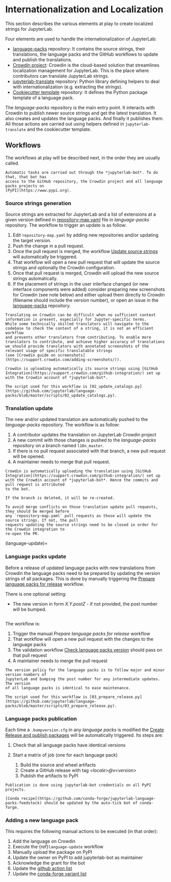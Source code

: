 # Internationalization and Localization

This section describes the various elements at play to create localized strings for
JupyterLab.

Four elements are used to handle the internationalization of JupyterLab:

- [language-packs](https://github.com/jupyterlab/language-packs) repository: It contains
  the source strings, their translations, the language packs and the GitHub workflows to
  update and publish the translations.
- [Crowdin project](https://crowdin.com/project/jupyterlab): Crowdin is the cloud-based solution
  that streamlines localization management for JupyterLab. This is the place where contributors
  can translate JupyterLab strings.
- [jupyterlab-translate](https://github.com/jupyterlab/jupyterlab-translate) repository: Python
  library defining helpers to deal with internationalization (e.g. extracting the strings).
- [Cookiecutter template](https://github.com/jupyterlab/language-pack-cookiecutter) repository: It
  defines the Python package template of a language pack.

The _language-packs_ repository is the main entry point. It interacts with Crowdin to publish
newer source strings and get the latest translation. It also creates and updates the language packs.
And finally it publishes them. All those actions are carried out using helpers defined in
`jupyterlab-translate` and the cookiecutter template.

## Workflows

The workflows at play will be described next, in the order they are usually called.

```{note}
Automatic tasks are carried out through the *jupyterlab-bot*. To do that, that bot has
access to the GitHub repository, the Crowdin project and all language packs projects on
[PyPI](https://www.pypi.org).
```

### Source strings generation

Source strings are extracted for JupyterLab and a list of extensions at a given version defined
in [repository-map.yaml](https://github.com/jupyterlab/language-packs/blob/master/repository-map.yml)
file in _language-packs_ repository. The workflow to trigger an update is as follow:

1. Edit `repository-map.yaml` by adding new repositories and/or updating the target version.
2. Push the change in a pull request.
3. Once the pull request is merged, the workflow [Update source strings](https://github.com/jupyterlab/language-packs/blob/master/.github/workflows/update_pot.yml) will automatically be triggered.
4. That workflow will open a new pull request that will update the source strings and optionally the Crowdin configuration.
5. Once that pull request is merged, Crowdin will upload the new source strings automatically.
6. If the placement of strings in the user interface changed (or new interface components were added) consider preparing new screenshots for Crowdin (see note below) and either
   upload them directly to Crowdin (filename should include the version number), or open an issue in the [language-packs](https://github.com/jupyterlab/language-packs) repository.

```{note}
Translating on Crowdin can be difficult when no sufficient context information is present, especially for Jupyter-specific terms.
While some technically skilled translators will navigate to the codebase to check the context of a string, it is not an efficient workflow
and prevents other translators from contributing. To enable more translators to contribute, and achieve higher accuracy of translations
we should provide translators with annotated screenshots of the relevant usage of specific translatable strings
(see [Crowdin guide on screenshots](https://support.crowdin.com/adding-screenshots/)).
```

```{note}
Crowdin is uploading automatically its source strings using [GitHub Integration](https://support.crowdin.com/github-integration/) set up
with the Crowdin account of *jupyterlab-bot*.

The script used for this workflow is [02_update_catalogs.py](https://github.com/jupyterlab/language-packs/blob/master/scripts/02_update_catalogs.py).
```

### Translation update

The new and/or updated translation are automatically pushed to the _language-packs_ repository.
The workflow is as follow:

1. A contributor updates the translation on JupyterLab Crowdin project
2. A new commit with those changes is pushed to the _language-packs_ repository on a branch named
   `l10n_master`.
3. If there is no pull request associated with that branch, a new pull request will be opened.
4. A maintainer needs to merge that pull request.

```{note}
Crowdin is automatically uploading the translation using [GitHub Integration](https://support.crowdin.com/github-integration/) set up
with the Crowdin account of *jupyterlab-bot*. Hence the commits and pull request is attributed
to the bot.

If the branch is deleted, it will be re-created.
```

```{warning}
To avoid merge conflicts on those translation update pull requests, they should be merged before
any `repository-map.yaml` pull requests as those will update the source strings. If not, the pull
requests updating the source strings need to be closed in order for the Crowdin integration to
re-open the PR.
```

(language-update)=

### Language packs update

Before a release of updated language packs with new translations from Crowdin the language packs need to be prepared by updating the version strings of all packages.
This is done by manually triggering the [Prepare language packs for release](https://github.com/jupyterlab/language-packs/blob/master/.github/workflows/prepare_release.yml) workflow.

There is one optional setting:

- The new version in form _X.Y.postZ_ - if not provided, the post number will be bumped.

```{image} prep_language_packs.png

```

The workflow is:

1. Trigger the manual _Prepare language packs for release_ workflow
2. That workflow will open a new pull request with the changes to the language packs
3. The validation workflow [Check language packs version](https://github.com/jupyterlab/language-packs/blob/master/.github/workflows/check_version.yml) should pass on that pull request
4. A maintainer needs to merge the pull request

```{note}
The version policy for the language packs is to follow major and minor version numbers of
JupyterLab and bumping the post number for any intermediate updates. The version
of all language packs is identical to ease maintenance.

The script used for this workflow is [03_prepare_release.py](https://github.com/jupyterlab/language-packs/blob/master/scripts/03_prepare_release.py).
```

### Language packs publication

Each time a `.bumpversion.cfg` in any _language packs_ is modified the [Create Release and publish packages](https://github.com/jupyterlab/language-packs/blob/master/.github/workflows/release_publish.yml)
will be automatically triggered. Its steps are:

1. Check that all language packs have identical versions

2. Start a matrix of job (one for each language pack)

   1. Build the source and wheel artifacts
   2. Create a GitHub release with tag _\<locale>@v\<version>_
   3. Publish the artifacts to PyPI

```{note}
Publication is done using jupyterlab-bot credentials on all PyPI projects.

[Conda recipe](https://github.com/conda-forge/jupyterlab-language-packs-feedstock) should be updated by the auto-tick bot of conda-forge.
```

### Adding a new language pack

This requires the following manual actions to be executed (in that order):

1. Add the language on Crowdin
2. Execute the {ref}`language-update` workflow
3. Manually upload the package on PyPI
4. Update the owner on PyPI to add jupyterlab-bot as maintainer
5. Acknowledge the grant for the bot
6. Update the [github action list](https://github.com/jupyterlab/language-packs/blob/814ee5589fd83ceaeb6ecaefa8ad2db741f3a2df/.github/workflows/release_publish.yml#L42)
7. Update the [conda-forge variant list](https://github.com/conda-forge/jupyterlab-language-packs-feedstock/blob/master/recipe/conda_build_config.yaml)

